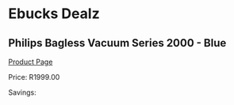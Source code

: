 
# Ebucks Dealz
## Philips Bagless Vacuum Series 2000 - Blue
[Product Page](https://www.ebucks.com/web/shop/productSelected.do?prodId=1234837816&catId=998409624)

Price: R1999.00

Savings: 


	